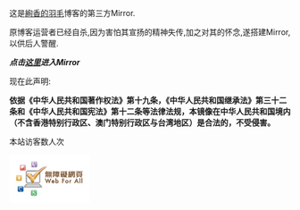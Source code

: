 这是[絢香的羽毛](https://oao.moe)博客的第三方Mirror.

原博客运营者已经自杀,因为害怕其宣扬的精神失传,加之对其的怀念,遂搭建Mirror,以供后人警醒.

***点击[这里](https://siyuanlau.github.io/oaomoemirror/oao.moe/index.html)进入Mirror***

现在此声明:

**依据《中华人民共和国著作权法》第十九条，《中华人民共和国继承法》第三十二条和《中华人民共和国宪法》第十二条等法律法规，本镜像在中华人民共和国境内（不含香港特别行政区、澳门特别行政区与台湾地区）是合法的，不受侵害。**

 <script async src="//dn-lbstatics.qbox.me/busuanzi/2.3/busuanzi.pure.mini.js"></script>
 <span id="busuanzi_container_site_uv">本站访客数<span id="busuanzi_value_site_uv"></span>人次</span>

![无障碍网页标识](wa_gold_s.jpg)
